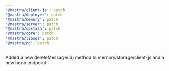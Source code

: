 ```yaml
---
'@mastra/client-js': patch
'@mastra/deployer': patch
'@mastra/memory': patch
'@mastra/server': patch
'@mastra/upstash': patch
'@mastra/core': patch
'@mastra/libsql': patch
'@mastra/pg': patch
---
```


Added a new deleteMessage(id) method to memory/storage/client-js and a new hono endpoint
